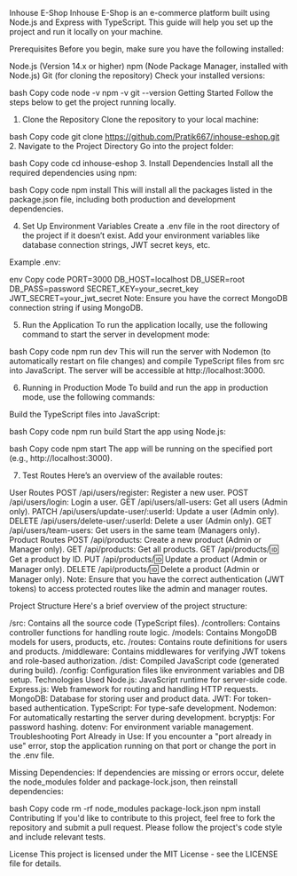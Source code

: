 Inhouse E-Shop
Inhouse E-Shop is an e-commerce platform built using Node.js and Express with TypeScript. This guide will help you set up the project and run it locally on your machine.

Prerequisites
Before you begin, make sure you have the following installed:

Node.js (Version 14.x or higher)
npm (Node Package Manager, installed with Node.js)
Git (for cloning the repository)
Check your installed versions:

bash
Copy code
node -v
npm -v
git --version
Getting Started
Follow the steps below to get the project running locally.

1. Clone the Repository
Clone the repository to your local machine:

bash
Copy code
git clone https://github.com/Pratik667/inhouse-eshop.git
2. Navigate to the Project Directory
Go into the project folder:

bash
Copy code
cd inhouse-eshop
3. Install Dependencies
Install all the required dependencies using npm:

bash
Copy code
npm install
This will install all the packages listed in the package.json file, including both production and development dependencies.

4. Set Up Environment Variables
Create a .env file in the root directory of the project if it doesn’t exist. Add your environment variables like database connection strings, JWT secret keys, etc.

Example .env:

env
Copy code
PORT=3000
DB_HOST=localhost
DB_USER=root
DB_PASS=password
SECRET_KEY=your_secret_key
JWT_SECRET=your_jwt_secret
Note: Ensure you have the correct MongoDB connection string if using MongoDB.

5. Run the Application
To run the application locally, use the following command to start the server in development mode:

bash
Copy code
npm run dev
This will run the server with Nodemon (to automatically restart on file changes) and compile TypeScript files from src into JavaScript. The server will be accessible at http://localhost:3000.

6. Running in Production Mode
To build and run the app in production mode, use the following commands:

Build the TypeScript files into JavaScript:

bash
Copy code
npm run build
Start the app using Node.js:

bash
Copy code
npm start
The app will be running on the specified port (e.g., http://localhost:3000).

7. Test Routes
Here’s an overview of the available routes:

User Routes
POST /api/users/register: Register a new user.
POST /api/users/login: Login a user.
GET /api/users/all-users: Get all users (Admin only).
PATCH /api/users/update-user/:userId: Update a user (Admin only).
DELETE /api/users/delete-user/:userId: Delete a user (Admin only).
GET /api/users/team-users: Get users in the same team (Managers only).
Product Routes
POST /api/products: Create a new product (Admin or Manager only).
GET /api/products: Get all products.
GET /api/products/:id: Get a product by ID.
PUT /api/products/:id: Update a product (Admin or Manager only).
DELETE /api/products/:id: Delete a product (Admin or Manager only).
Note: Ensure that you have the correct authentication (JWT tokens) to access protected routes like the admin and manager routes.

Project Structure
Here's a brief overview of the project structure:

/src: Contains all the source code (TypeScript files).
/controllers: Contains controller functions for handling route logic.
/models: Contains MongoDB models for users, products, etc.
/routes: Contains route definitions for users and products.
/middleware: Contains middlewares for verifying JWT tokens and role-based authorization.
/dist: Compiled JavaScript code (generated during build).
/config: Configuration files like environment variables and DB setup.
Technologies Used
Node.js: JavaScript runtime for server-side code.
Express.js: Web framework for routing and handling HTTP requests.
MongoDB: Database for storing user and product data.
JWT: For token-based authentication.
TypeScript: For type-safe development.
Nodemon: For automatically restarting the server during development.
bcryptjs: For password hashing.
dotenv: For environment variable management.
Troubleshooting
Port Already in Use: If you encounter a "port already in use" error, stop the application running on that port or change the port in the .env file.

Missing Dependencies: If dependencies are missing or errors occur, delete the node_modules folder and package-lock.json, then reinstall dependencies:

bash
Copy code
rm -rf node_modules package-lock.json
npm install
Contributing
If you'd like to contribute to this project, feel free to fork the repository and submit a pull request. Please follow the project's code style and include relevant tests.

License
This project is licensed under the MIT License - see the LICENSE file for details.
